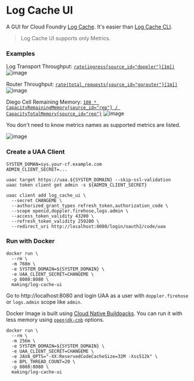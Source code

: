 # Log Cache UI

A GUI for Cloud Foundry [Log Cache](https://github.com/cloudfoundry/log-cache-release/blob/develop/src/README.md).
It's easier than [Log Cache CLI](https://github.com/cloudfoundry/log-cache-cli).

> Log Cache UI supports only Metrics.

### Examples

Log Transport Throughput: [`rate(ingress{source_id="doppler"}[1m])`](http://localhost:8080/index.html#rate(ingress%7Bsource_id%3D%22doppler%22%7D%5B1m%5D))
![image](https://user-images.githubusercontent.com/106908/77849315-c395d180-7205-11ea-8d25-d7a081f60c9c.png)

Router Throughput: [`rate(total_requests{source_id="gorouter"}[1m])`](http://localhost:8080/index.html#rate(total_requests%7Bsource_id%3D%22gorouter%22%7D%5B1m%5D))
![image](https://user-images.githubusercontent.com/106908/77849338-ed4ef880-7205-11ea-9f79-36541fc8382a.png)

Diego Cell Remaining Memory: [`100 * CapacityRemainingMemory{source_id="rep"} / CapacityTotalMemory{source_id="rep"}`](http://localhost:8080/index.html#100%20*%20CapacityRemainingMemory%7Bsource_id%3D%22rep%22%7D%20%2F%20CapacityTotalMemory%7Bsource_id%3D%22rep%22%7D)
![image](https://user-images.githubusercontent.com/106908/77849357-09eb3080-7206-11ea-82a5-05b828e1a6ee.png)

You don't need to know metrics names as supported metrics are listed.

![image](https://user-images.githubusercontent.com/106908/77848705-a6f79a80-7201-11ea-8e7b-09506639368e.png)

### Create a UAA Client

```
SYSTEM_DOMAN=sys.your-cf.example.com
ADMIN_CLIENT_SECRET=...

uaac target https://uaa.${SYSTEM_DOMAIN} --skip-ssl-validation
uaac token client get admin -s ${ADMIN_CLIENT_SECRET}

uaac client add log_cache_ui \
  --secret CHANGEME \
  --authorized_grant_types refresh_token,authorization_code \
  --scope openid,doppler.firehose,logs.admin \
  --access_token_validity 43200 \
  --refresh_token_validity 259200 \
  --redirect_uri http://localhost:8080/login/oauth2/code/uaa
```

### Run with Docker

```
docker run \
  --rm \
  -m 768m \
  -e SYSTEM_DOMAIN=${SYSTEM_DOMAIN} \
  -e UAA_CLIENT_SECRET=CHANGEME \
  -p 8080:8080 \
  making/log-cache-ui
```

Go to http://localhost:8080 and login UAA as a user with `doppler.firehose` or `logs.admin` scope like `admin`.

Docker Image is built using [Cloud Native Buildpacks](https://buildpacks.io).
You can run it with less memory using [`openjdk-cnb`](https://github.com/cloudfoundry/openjdk-cnb) options.

```
docker run \
  --rm \
  -m 256m \
  -e SYSTEM_DOMAIN=${SYSTEM_DOMAIN} \
  -e UAA_CLIENT_SECRET=CHANGEME \
  -e JAVA_OPTS="-XX:ReservedCodeCacheSize=32M -Xss512k" \
  -e BPL_THREAD_COUNT=20 \
  -p 8080:8080 \
  making/log-cache-ui
```